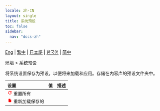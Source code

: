 ```yaml
---
locale: zh-CN
layout: single
title: 系统预设
toc: false
sidebar:
  nav: "docs-zh"
---
```

[Eng](/dancexr/menu/2025.4/scene/system_presets) | [繁中](/tw/dancexr/menu/2025.4/scene/system_presets) | [日本語](/jp/dancexr/menu/2025.4/scene/system_presets) | [한국어](/kr/dancexr/menu/2025.4/scene/system_presets) | [简中](/zh/dancexr/menu/2025.4/scene/system_presets)

[环境](../menu#Environment) > 系统预设

将系统设置保存为预设，以便将来加载和应用。存储在内容库的预设文件夹中。

| 设置 | 值 | 描述 |
| :--- | --- | :--- |
| <img src="/images/icon/ic_refresh.png" alt="refresh icon"/> 重置所有|| 
| <img src="/images/icon/ic_file.png" alt="file icon"/> 重新加载保存的||
